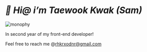 

# *👋 Hi@ i’m Taewook Kwak (Sam)*

![monophy](https://user-images.githubusercontent.com/93242268/149448651-623c5ce6-4b17-4614-8b9f-5164ad3c6c6d.gif)

In second year of my front-end developer!

Feel free to reach me @rhkrxodnr@gmail.com
